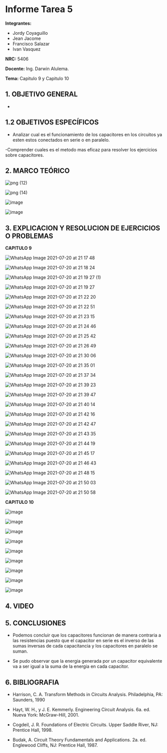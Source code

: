 # Informe Tarea 5
**Integrantes:**
- Jordy Coyaguillo
- Jean Jacome
- Francisco Salazar
- Ivan Vasquez



 **NRC:** 5406
 
 **Docente:** Ing. Darwin Alulema.
 
 **Tema:** Capitulo 9 y Capitulo 10 
 
 ## 1. OBJETIVO GENERAL
 
- 


 ## 1.2 OBJETIVOS ESPECÍFICOS
 
- Analizar cual es el funcionamiento de los capacitores en los circuitos ya esten estos conectados en serie o en paralelo.

-Comprender cuales es el metodo mas eficaz para resolver los ejercicios sobre capacitores.

 ## 2. MARCO TEÓRICO 
 
 ![png (12)](https://user-images.githubusercontent.com/85137954/126405688-84f9af79-4a0b-4ce5-a55b-c84a25a8eb4b.png)

 ![png (14)](https://user-images.githubusercontent.com/85137954/126406776-7c4651ea-393d-475a-865c-f5152f36cad4.png)

 
 
 ![image](https://user-images.githubusercontent.com/85137954/126404367-22a522bf-b949-4569-a2b4-3bfa4d6fe1d5.png)

![image](https://user-images.githubusercontent.com/85137954/126405490-b4067e18-9404-4132-b67e-d35d3f182b63.png)
 
 ## 3. EXPLICACION Y RESOLUCION DE EJERCICIOS O PROBLEMAS 
 
 **CAPITULO 9**
 
 ![WhatsApp Image 2021-07-20 at 21 17 48](https://user-images.githubusercontent.com/85137954/126423131-d0cc19dc-3039-4671-842e-83525e689d5e.jpeg)

 ![WhatsApp Image 2021-07-20 at 21 18 24](https://user-images.githubusercontent.com/85137954/126423137-b3272f1f-0cb1-4a57-aa9a-e4b026263fb6.jpeg)
 
 ![WhatsApp Image 2021-07-20 at 21 19 27 (1)](https://user-images.githubusercontent.com/85137954/126423664-dcc665d0-5b31-48d5-b909-54678a1ffa9f.jpeg)

 ![WhatsApp Image 2021-07-20 at 21 19 27](https://user-images.githubusercontent.com/85137954/126423158-5c8811d2-f83b-4920-b0d0-7b5ec854a164.jpeg)
 
![WhatsApp Image 2021-07-20 at 21 22 20](https://user-images.githubusercontent.com/85137954/126423200-733ee6d2-24f4-414e-bcb0-a665e566fcd9.jpeg)

![WhatsApp Image 2021-07-20 at 21 22 51](https://user-images.githubusercontent.com/85137954/126423212-c320bf48-e56d-41e2-b3c5-04b12bf9d460.jpeg)

![WhatsApp Image 2021-07-20 at 21 23 15](https://user-images.githubusercontent.com/85137954/126423221-e9f54d53-7868-4f91-bf4c-94e1b37a5644.jpeg)

![WhatsApp Image 2021-07-20 at 21 24 46](https://user-images.githubusercontent.com/85137954/126423262-bbda3fec-514a-4aab-a8ad-4a05165b8dc1.jpeg)

![WhatsApp Image 2021-07-20 at 21 25 42](https://user-images.githubusercontent.com/85137954/126423273-50ba9767-d2c6-40b1-ad6b-bf0dbba0a408.jpeg)

![WhatsApp Image 2021-07-20 at 21 26 49](https://user-images.githubusercontent.com/85137954/126423301-19bf9ab9-de8d-4116-aea5-5798c7ac4e71.jpeg)

![WhatsApp Image 2021-07-20 at 21 30 06](https://user-images.githubusercontent.com/85137954/126423317-027cec4a-4327-446c-9c4e-484f9a9490ea.jpeg)

![WhatsApp Image 2021-07-20 at 21 35 01](https://user-images.githubusercontent.com/85137954/126423338-512082ca-1554-4323-8b81-7b90ffc8deb2.jpeg)

![WhatsApp Image 2021-07-20 at 21 37 34](https://user-images.githubusercontent.com/85137954/126423352-5af2ad52-3cbc-44a9-bf73-1e5bbd7487cb.jpeg)

![WhatsApp Image 2021-07-20 at 21 39 23](https://user-images.githubusercontent.com/85137954/126423360-89012ce3-1305-4920-bd97-82ff45b87604.jpeg)

![WhatsApp Image 2021-07-20 at 21 39 47](https://user-images.githubusercontent.com/85137954/126423374-fae9af1d-db85-4ec0-b70b-27a271586e3c.jpeg)

![WhatsApp Image 2021-07-20 at 21 40 14](https://user-images.githubusercontent.com/85137954/126423382-769eb036-10b7-42f6-8012-5a30e4508633.jpeg)

![WhatsApp Image 2021-07-20 at 21 42 16](https://user-images.githubusercontent.com/85137954/126423398-d729b0be-2a10-4a19-9609-7772a51bd366.jpeg)

![WhatsApp Image 2021-07-20 at 21 42 47](https://user-images.githubusercontent.com/85137954/126423412-b414d8ad-99ce-4dc9-80bc-77bd4c1a50d2.jpeg)

![WhatsApp Image 2021-07-20 at 21 43 35](https://user-images.githubusercontent.com/85137954/126423428-90ed6f62-7b74-4f81-8b38-671f5a1161dd.jpeg)

![WhatsApp Image 2021-07-20 at 21 44 19](https://user-images.githubusercontent.com/85137954/126423450-111f1458-441b-4fa7-9064-b561c37b75ea.jpeg)

![WhatsApp Image 2021-07-20 at 21 45 17](https://user-images.githubusercontent.com/85137954/126423459-0c7bf116-ea73-4076-af31-d69c7f8e9720.jpeg)

![WhatsApp Image 2021-07-20 at 21 46 43](https://user-images.githubusercontent.com/85137954/126423469-4e1be66b-a84f-436d-9395-624af27a5bd7.jpeg)

![WhatsApp Image 2021-07-20 at 21 48 15](https://user-images.githubusercontent.com/85137954/126423480-7f70d670-5dbc-486e-8f53-f61fe5bf704d.jpeg)

![WhatsApp Image 2021-07-20 at 21 50 03](https://user-images.githubusercontent.com/85137954/126423486-143381b3-4bd2-40e7-aa03-4a467832dc8e.jpeg)

![WhatsApp Image 2021-07-20 at 21 50 58](https://user-images.githubusercontent.com/85137954/126423496-462645c1-1cbc-40d2-929e-de994de017e4.jpeg)




 **CAPITULO 10**
 
 ![image](https://user-images.githubusercontent.com/85137954/126405746-3caafd6e-af94-4e76-b2d8-d21ecdf08533.png)

![image](https://user-images.githubusercontent.com/85137954/126405867-40001a7e-126d-46c6-abc4-b8717a50dbbb.png)

![image](https://user-images.githubusercontent.com/85137954/126405917-56682025-a1ce-49c8-ac14-944fa49c63b9.png)

![image](https://user-images.githubusercontent.com/85137954/126405975-5b9d0abf-ad21-4f7b-ac3f-e978f08d191f.png)

![image](https://user-images.githubusercontent.com/85137954/126406061-5f0da89c-f944-489c-827d-580ee9bf17ea.png)

![image](https://user-images.githubusercontent.com/85137954/126406174-c1b79314-4740-4fc0-839d-ee0247617713.png)

![image](https://user-images.githubusercontent.com/85137954/126406224-6cbebe62-24b4-4bca-a6d6-847966f11167.png)

![image](https://user-images.githubusercontent.com/85137954/126406289-04284d35-f69f-4d95-b379-87d8dac0265a.png)

![image](https://user-images.githubusercontent.com/85137954/126406335-37580d64-d51d-4dfa-8c05-63c5ae7bcceb.png)
 
## 4. VIDEO


## 5. CONCLUSIONES

- Podemos concluir que los capacitores funcionan de manera contraria a las resistencias puesto que el capacitor en serie es el inverso de las sumas inversas de cada capacitancia y los capacitores en paralelo se suman.

- Se pudo observar que la energia generada por un capacitor equivalente va a ser igual a la suma de la energia en cada capacitor.

## 6. BIBLIOGRAFIA

- Harrison, C. A. Transform Methods in Circuits Analysis. Philadelphia, PA: Saunders, 1990

- Hayt, W. H., y J. E. Kemmerly. Engineering Circuit Analysis.
6a. ed. Nueva York: McGraw-Hill, 2001.

- Cogdeil, J. R. Foundations of Electric Circuits. Upper Saddle
River, NJ: Prentice Hall, 1998.

- Budak, A. Circuit Theory Fundamentals and Applications. 2a.
ed. Englewood Cliffs, NJ: Prentice Hall, 1987.
